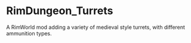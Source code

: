 # RimDungeon_Turrets
 A RimWorld mod adding a variety of medieval style turrets, with different ammunition types.
